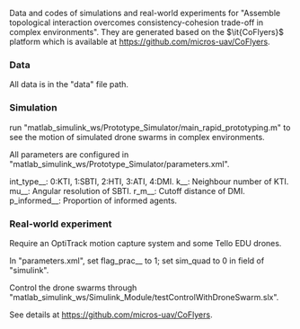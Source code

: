 Data and codes of simulations and real-world experiments for "Assemble topological interaction overcomes consistency-cohesion trade-off in complex environments". They are generated based on the $\it{CoFlyers}$ platform which is available at https://github.com/micros-uav/CoFlyers.

### Data

All data is in the "data" file path.

### Simulation

run "matlab_simulink_ws/Prototype_Simulator/main_rapid_prototyping.m" to see the motion of simulated drone swarms in complex environments.

All parameters are configured in "matlab_simulink_ws/Prototype_Simulator/parameters.xml".

int_type__: 0:KTI, 1:SBTI, 2:HTI, 3:ATI, 4:DMI.
k__: Neighbour number of KTI.
mu__: Angular resolution of SBTI.
r_m__: Cutoff distance of DMI.
p_informed__: Proportion of informed agents.

### Real-world experiment

Require an OptiTrack motion capture system and some Tello EDU drones.

In "parameters.xml",
set flag_prac__ to 1;
set sim_quad to 0 in field of "simulink".

Control the drone swarms through "matlab_simulink_ws/Simulink_Module/testControlWithDroneSwarm.slx".

See details at https://github.com/micros-uav/CoFlyers.
